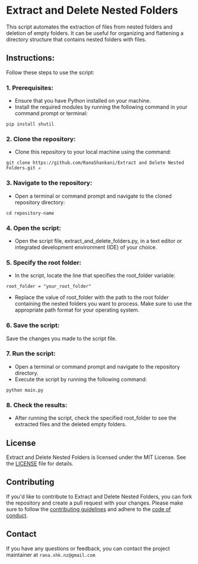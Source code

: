 # Extract and Delete Nested Folders

This script automates the extraction of files from nested folders and deletion of empty folders. It can be useful for organizing and flattening a directory structure that contains nested folders with files.

## Instructions:
Follow these steps to use the script:
### 1. Prerequisites:
* Ensure that you have Python installed on your machine.
* Install the required modules by running the following command in your command prompt or terminal:

`pip install shutil`

### 2. Clone the repository:

* Clone this repository to your local machine using the command:

`git clone https://github.com/RanaShankani/Extract and Delete Nested Folders.git ↗`

### 3. Navigate to the repository:

* Open a terminal or command prompt and navigate to the cloned repository directory:

`cd repository-name`

### 4. Open the script:

* Open the script file, extract_and_delete_folders.py, in a text editor or integrated development environment (IDE) of your choice.

### 5. Specify the root folder:

* In the script, locate the line that specifies the root_folder variable:

`root_folder = "your_root_folder"`

* Replace the value of root_folder with the path to the root folder containing the nested folders you want to process. Make sure to use the appropriate path format for your operating system.

### 6. Save the script:

Save the changes you made to the script file.

### 7. Run the script:

* Open a terminal or command prompt and navigate to the repository directory.
* Execute the script by running the following command:

`python main.py`

### 8. Check the results:

* After running the script, check the specified root_folder to see the extracted files and the deleted empty folders.

## License

Extract and Delete Nested Folders is licensed under the MIT License. See the [LICENSE](LICENSE) file for details.

## Contributing

If you'd like to contribute to Extract and Delete Nested Folders, you can fork the repository and create a pull request with your changes. 
Please make sure to follow the [contributing guidelines](CONTRIBUTING.md) and adhere to the [code of conduct](CODE_OF_CONDUCT.md).


## Contact

If you have any questions or feedback, you can contact the project maintainer at `rana.shk.nz@gmail.com`

